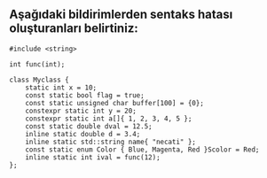 ## Aşağıdaki bildirimlerden sentaks hatası oluşturanları belirtiniz:

```
#include <string>

int func(int);

class Myclass {
	static int x = 10; 
	const static bool flag = true;
	const static unsigned char buffer[100] = {0};
	constexpr static int y = 20;
	constexpr static int a[]{ 1, 2, 3, 4, 5 };
	const static double dval = 12.5;
	inline static double d = 3.4;
	inline static std::string name{ "necati" };
	const static enum Color { Blue, Magenta, Red }Scolor = Red;
	inline static int ival = func(12);
};
```
